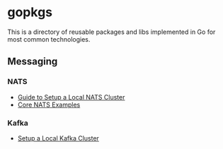 # gopkgs
This is a directory of reusable packages and libs implemented in Go for most common technologies.

## Messaging
### NATS
- [Guide to Setup a Local NATS Cluster](./local/nats-cluster/README.md)
- [Core NATS Examples](./examples/nats-core/README.md)

### Kafka
- [Setup a Local Kafka Cluster](./local/kafka-cluster/README.md)
